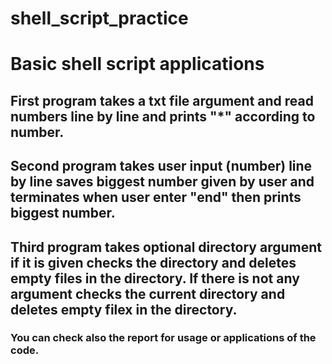 # shell_script_practice
# Basic shell script applications

## First program takes a txt file argument and read numbers line by line and prints "*" according to number.

## Second program takes user input (number) line by line saves biggest number given  by user and terminates when user enter "end" then prints biggest number.

## Third program takes optional directory argument if it is given checks the directory and deletes empty files in the directory. If there is not any argument checks the current directory and deletes empty filex in the directory.

### You can check also the report for usage or applications of the code.
